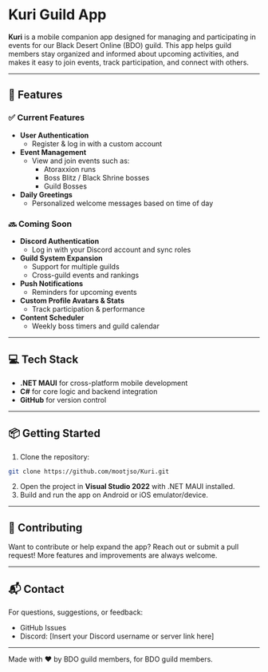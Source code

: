
# Kuri Guild App

**Kuri** is a mobile companion app designed for managing and participating in events for our Black Desert Online (BDO) guild. This app helps guild members stay organized and informed about upcoming activities, and makes it easy to join events, track participation, and connect with others.

---

## 🌟 Features

### ✅ Current Features
- **User Authentication**
  - Register & log in with a custom account
- **Event Management**
  - View and join events such as:
    - Atoraxxion runs
    - Boss Blitz / Black Shrine bosses
    - Guild Bosses
- **Daily Greetings**
  - Personalized welcome messages based on time of day

### 🔜 Coming Soon
- **Discord Authentication**
  - Log in with your Discord account and sync roles
- **Guild System Expansion**
  - Support for multiple guilds
  - Cross-guild events and rankings
- **Push Notifications**
  - Reminders for upcoming events
- **Custom Profile Avatars & Stats**
  - Track participation & performance
- **Content Scheduler**
  - Weekly boss timers and guild calendar

---

## 💻 Tech Stack
- **.NET MAUI** for cross-platform mobile development
- **C#** for core logic and backend integration
- **GitHub** for version control

---

## 📦 Getting Started
1. Clone the repository:
```bash
git clone https://github.com/mootjso/Kuri.git
```
2. Open the project in **Visual Studio 2022** with .NET MAUI installed.
3. Build and run the app on Android or iOS emulator/device.

---

## 🙌 Contributing
Want to contribute or help expand the app? Reach out or submit a pull request! More features and improvements are always welcome.

---

## 📬 Contact
For questions, suggestions, or feedback:
- GitHub Issues
- Discord: [Insert your Discord username or server link here]

---

Made with ❤️ by BDO guild members, for BDO guild members.
